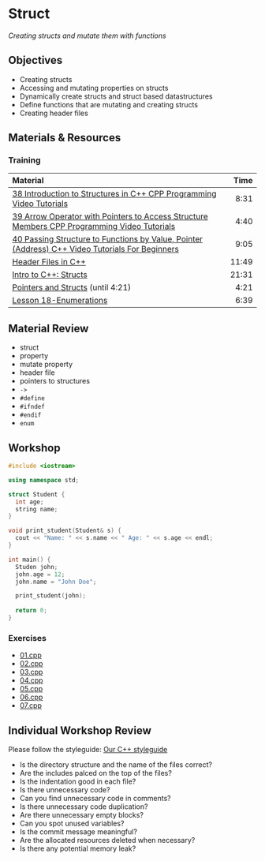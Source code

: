 # Struct
*Creating structs and mutate them with functions*

## Objectives
 - Creating structs
 - Accessing and mutating properties on structs
 - Dynamically create structs and struct based datastructures
 - Define functions that are mutating and creating structs
 - Creating header files

## Materials & Resources
### Training
| Material | Time |
|:---------|-----:|
| [38 Introduction to Structures in C++ CPP Programming Video Tutorials](https://www.youtube.com/watch?v=6gg9Xlv35-I) | 8:31 |
| [39 Arrow Operator with Pointers to Access Structure Members CPP Programming Video Tutorials](https://www.youtube.com/watch?v=jH2b6bKgrhs) | 4:40 |
| [40 Passing Structure to Functions by Value, Pointer (Address) C++ Video Tutorials For Beginners](https://www.youtube.com/watch?v=lVRtKPvgvTs) | 9:05 |
| [Header Files in C++](https://www.youtube.com/watch?v=jz0k_uHbwnk) | 11:49 |
| [Intro to C++: Structs](https://www.youtube.com/watch?v=DBQzxCHk9uI) | 21:31 |
| [Pointers and Structs](https://www.youtube.com/watch?v=_1ybxs60-Sc) (until 4:21) | 4:21 |
| [Lesson 18-Enumerations](https://www.youtube.com/watch?v=yA-bqGv-Q5Y) | 6:39 |

## Material Review
 - struct
 - property
 - mutate property
 - header file
 - pointers to structures
 - `->`
 - `#define`
 - `#ifndef`
 - `#endif`
 - `enum`

## Workshop
```cpp
#include <iostream>

using namespace std;

struct Student {
  int age;
  string name;
}

void print_student(Student& s) {
  cout << "Name: " << s.name << " Age: " << s.age << endl;
}

int main() {
  Studen john;
  john.age = 12;
  john.name = "John Doe";

  print_student(john);
 
  return 0;
}
```

### Exercises
 - [01.cpp](workshop/01.cpp)
 - [02.cpp](workshop/02.cpp)
 - [03.cpp](workshop/03.cpp)
 - [04.cpp](workshop/04.cpp)
 - [05.cpp](workshop/05.cpp)
 - [06.cpp](workshop/06.cpp)
 - [07.cpp](workshop/07.cpp)

## Individual Workshop Review
Please follow the styleguide: [Our C++ styleguide](../../styleguide/cpp.md)

 - Is the directory structure and the name of the files correct?
 - Are the includes palced on the top of the files?
 - Is the indentation good in each file?
 - Is there unnecessary code?
 - Can you find unnecessary code in comments?
 - Is there unnecessary code duplication?
 - Are there unnecessary empty blocks?
 - Can you spot unused variables?
 - Is the commit message meaningful?
 - Are the allocated resources deleted when necessary?
 - Is there any potential memory leak?

